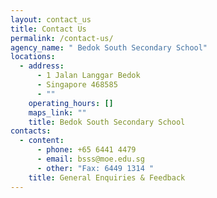 ```yaml
---
layout: contact_us
title: Contact Us
permalink: /contact-us/
agency_name: " Bedok South Secondary School"
locations:
  - address:
      - 1 Jalan Langgar Bedok
      - Singapore 468585
      - ""
    operating_hours: []
    maps_link: ""
    title: Bedok South Secondary School
contacts:
  - content:
      - phone: +65 6441 4479
      - email: bsss@moe.edu.sg
      - other: "Fax: 6449 1314 "
    title: General Enquiries & Feedback
---
```

